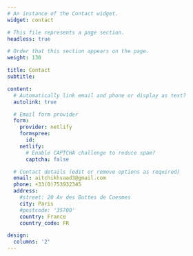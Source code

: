 ```yaml
---
# An instance of the Contact widget.
widget: contact

# This file represents a page section.
headless: true

# Order that this section appears on the page.
weight: 130

title: Contact
subtitle:

content:
  # Automatically link email and phone or display as text?
  autolink: true

  # Email form provider
  form:
    provider: netlify
    formspree:
      id:
    netlify:
      # Enable CAPTCHA challenge to reduce spam?
      captcha: false

  # Contact details (edit or remove options as required)
  email: aitchikhsaad3@gmail.com
  phone: +33(0)753932345
  address:
    #street: 20 Av des Buttes de Coesmes
    city: Paris
    #postcode: '35700'
    country: France
    country_code: FR

design:
  columns: '2'
---
```

